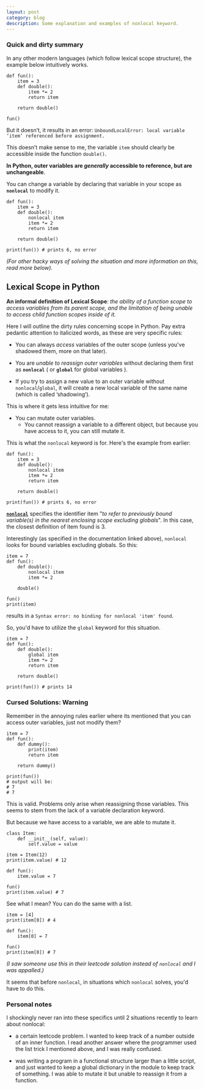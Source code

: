 ```yaml
---
layout: post
category: blog
description: Some explanation and examples of nonlocal keyword.
---
```


<!-- # Lexical Scope in Python, and the keywords ``global`` and ``nonlocal`` -->

### Quick and dirty summary

In any other modern languages (which follow lexical scope structure), the example below intuitively works.

```
def fun():
	item = 3
	def double():
		item *= 2
		return item
		
	return double()

fun()
```

But it doesn’t, it results in an error: ``UnboundLocalError: local variable ‘item’ referenced before assignment.``

This doesn’t make sense to me, the variable ``item`` should clearly be accessible inside the function ``double()``.

**In Python, outer variables are *generally* accessible to reference, but are unchangeable**.

You can change a variable by declaring that variable in your scope as **``nonlocal``** to modify it.

```
def fun():
	item = 3
	def double():
		nonlocal item
		item *= 2
		return item
		
	return double()

print(fun()) # prints 6, no error
```

*(For other hacky ways of solving the situation and more information on this, read more below).*

## Lexical Scope in Python

**An informal definition of Lexical Scope**: *the ability of a function scope to access variables from its parent scope, and the limitation of being unable to access child function scopes inside of it.*

Here I will outline the dirty rules concerning scope in Python. Pay extra pedantic attention to italicized words, as these are very specific rules:

- You can always *access* variables of the outer scope (unless you've shadowed them, more on that later).

- You are *unable to reassign outer variables* without declaring them first as **``nonlocal``** ( or **``global``** for global variables ).

- If you try to assign a new value to an outer variable without ``nonlocal``/``global``, it will create a new local variable of the same name (which is called ‘shadowing’).

This is where it gets less intuitive for me:

- You can mutate outer variables.
	- You cannot reassign a variable to a different object, but because you have access to it, you can still mutate it.

This is what the ``nonlocal`` keyword is for. Here's the example from earlier:

```
def fun():
	item = 3
	def double():
		nonlocal item
		item *= 2
		return item
		
	return double()

print(fun()) # prints 6, no error
```

[**``nonlocal``**]([https://docs.python.org/3/reference/simple_stmts.html#the-nonlocal-statement](https://docs.python.org/3/reference/simple_stmts.html#the-nonlocal-statement)) specifies the identifier item "*to refer to previously bound variable(s) in the nearest enclosing scope excluding globals*". In this case, the closest definition of item found is 3.

Interestingly (as specified in the documentation linked above), ``nonlocal`` looks for bound variables excluding globals. So this:

```
item = 7
def fun():
	def double():
		nonlocal item
		item *= 2
	
	double()

fun()
print(item)
```

results in a ``Syntax error: no binding for nonlocal 'item' found``.

So, you'd have to utilize the ``global`` keyword for this situation.

```
item = 7
def fun():
	def double():
		global item
		item *= 2
		return item
		
	return double()
	
print(fun()) # prints 14
```

### Cursed Solutions: Warning
Remember in the annoying rules earlier where its mentioned that you can access outer variables, just not modify them?
```
item = 7
def fun():
	def dummy():
		print(item)
		return item
	
	return dummy()

print(fun())
# output will be:
# 7
# 7
```

This is valid. Problems only arise when reassigning those variables. This seems to stem from the lack of a variable declaration keyword.

But because we have access to a variable, we are able to mutate it.

```
class Item:
	def __init__(self, value):
		self.value = value

item = Item(12)
print(item.value) # 12

def fun():
	item.value = 7
	
fun()
print(item.value) # 7
```

See what I mean? You can do the same with a list.

```
item = [4]
print(item[0]) # 4

def fun():
	item[0] = 7

fun()
print(item[0]) # 7
```

*(I saw someone use this in their leetcode solution instead of ``nonlocal`` and I was appalled.)*

It seems that before ``nonlocal``, in situations which ``nonlocal`` solves, you'd have to do this.

### Personal notes

I shockingly never ran into these specifics until 2 situations recently to learn about nonlocal:

- a certain leetcode problem. I wanted to keep track of a number outside of an inner function. I read another  answer where the programmer used the list trick I mentioned above, and I was really confused.

- was writing a program in a functional structure larger than a little script, and just wanted to keep a global dictionary in the module to keep track of something. I was able to mutate it but unable to reassign it from a function.